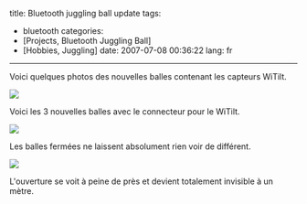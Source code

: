 title: Bluetooth juggling ball update
tags:
- bluetooth
categories:
- [Projects, Bluetooth Juggling Ball]
- [Hobbies, Juggling]
date: 2007-07-08 00:36:22
lang: fr
---

Voici quelques photos des nouvelles balles contenant les capteurs WiTilt.

  ![](/images/posts/bluetooth-juggling-ball/bjb_19_ballesconnecteur.jpg)

Voici les 3 nouvelles balles avec le connecteur pour le WiTilt.

  ![](/images/posts/bluetooth-juggling-ball/bjb_20_ballesfermees.jpg)

Les balles fermées ne laissent absolument rien voir de différent.

  ![](/images/posts/bluetooth-juggling-ball/bjb_21_ouverturefermee.jpg)

L'ouverture se voit à peine de près et devient totalement invisible à un mètre.